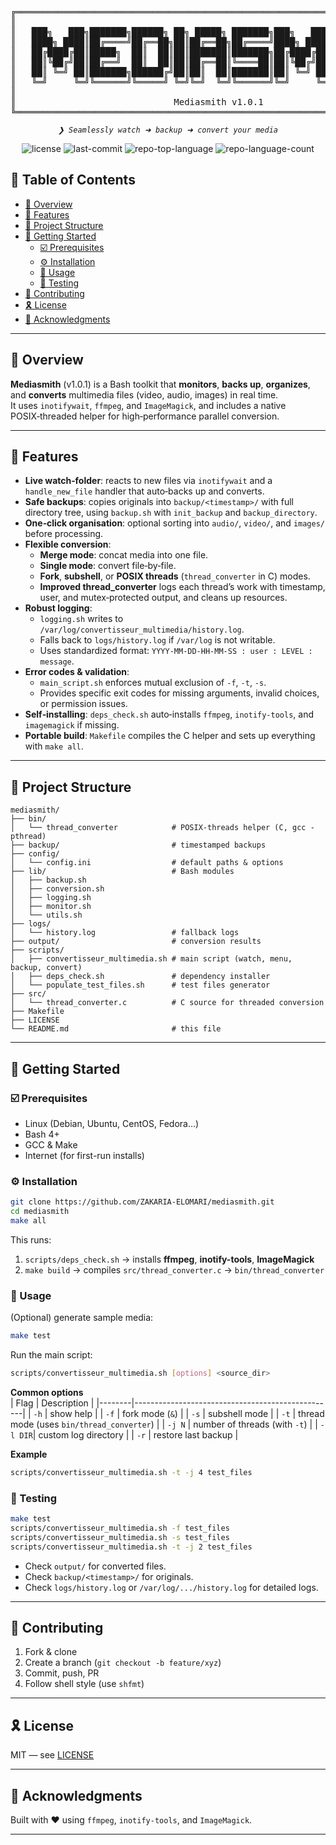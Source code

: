 <div align="center">
<pre>
╔═══════════════════════════════════════════════════════════════════════════════════╗
║                                                                                   ║
║   ███╗   ███╗███████╗██████╗ ██╗ █████╗ ███████╗███╗   ███╗██╗████████╗██╗  ██╗   ║
║   ████╗ ████║██╔════╝██╔══██╗██║██╔══██╗██╔════╝████╗ ████║██║╚══██╔══╝██║  ██║   ║
║   ██╔████╔██║█████╗  ██║  ██║██║███████║███████╗██╔████╔██║██║   ██║   ███████║   ║
║   ██║╚██╔╝██║██╔══╝  ██║  ██║██║██╔══██║╚════██║██║╚██╔╝██║██║   ██║   ██╔══██║   ║
║   ██║ ╚═╝ ██║███████╗██████╔╝██║██║  ██║███████║██║ ╚═╝ ██║██║   ██║   ██║  ██║   ║
║   ╚═╝     ╚═╝╚══════╝╚═════╝ ╚═╝╚═╝  ╚═╝╚══════╝╚═╝     ╚═╝╚═╝   ╚═╝   ╚═╝  ╚═╝   ║
║                                                                                   ║
║                              Mediasmith v1.0.1                                    ║
╚═══════════════════════════════════════════════════════════════════════════════════╝
</pre>
</div>
<p align="center">
	<em><code>❯ Seamlessly watch ➜ backup ➜ convert your media</code></em>
</p>
<p align="center">
	<img src="https://img.shields.io/github/license/ZAKARIA-ELOMARI/mediasmith?style=default&logo=opensourceinitiative&logoColor=white&color=0080ff" alt="license">
	<img src="https://img.shields.io/github/last-commit/ZAKARIA-ELOMARI/mediasmith?style=default&logo=git&logoColor=white&color=0080ff" alt="last-commit">
	<img src="https://img.shields.io/github/languages/top/ZAKARIA-ELOMARI/mediasmith?style=default&color=0080ff" alt="repo-top-language">
	<img src="https://img.shields.io/github/languages/count/ZAKARIA-ELOMARI/mediasmith?style=default&color=0080ff" alt="repo-language-count">
</p>

## 🔗 Table of Contents
- [📍 Overview](#-overview)
- [👾 Features](#-features)
- [📁 Project Structure](#-project-structure)
- [🚀 Getting Started](#-getting-started)
  - [☑️ Prerequisites](#-prerequisites)
  - [⚙️ Installation](#-installation)
  - [🤖 Usage](#-usage)
  - [🧪 Testing](#-testing)
- [🔰 Contributing](#-contributing)
- [🎗 License](#-license)
- [🙌 Acknowledgments](#-acknowledgments)

---

## 📍 Overview
**Mediasmith** (v1.0.1) is a Bash toolkit that **monitors**, **backs up**, **organizes**, and **converts** multimedia files (video, audio, images) in real time.  
It uses `inotifywait`, `ffmpeg`, and `ImageMagick`, and includes a native POSIX‑threaded helper for high‑performance parallel conversion.

---

## 👾 Features
- **Live watch‑folder**: reacts to new files via `inotifywait` and a `handle_new_file` handler that auto‑backs up and converts.
- **Safe backups**: copies originals into `backup/<timestamp>/` with full directory tree, using `backup.sh` with `init_backup` and `backup_directory`.
- **One‑click organisation**: optional sorting into `audio/`, `video/`, and `images/` before processing.
- **Flexible conversion**:
  - **Merge mode**: concat media into one file.
  - **Single mode**: convert file‑by‑file.
  - **Fork**, **subshell**, or **POSIX threads** (`thread_converter` in C) modes.
  - **Improved thread_converter** logs each thread’s work with timestamp, user, and mutex‑protected output, and cleans up resources.
- **Robust logging**:
  - `logging.sh` writes to `/var/log/convertisseur_multimedia/history.log`.
  - Falls back to `logs/history.log` if `/var/log` is not writable.
  - Uses standardized format: `YYYY-MM-DD-HH-MM-SS : user : LEVEL : message`.
- **Error codes & validation**:
  - `main_script.sh` enforces mutual exclusion of `-f`, `-t`, `-s`.
  - Provides specific exit codes for missing arguments, invalid choices, or permission issues.
- **Self‑installing**: `deps_check.sh` auto‑installs `ffmpeg`, `inotify-tools`, and `imagemagick` if missing.
- **Portable build**: `Makefile` compiles the C helper and sets up everything with `make all`.

---

## 📁 Project Structure
```text
mediasmith/
├── bin/
│   └── thread_converter            # POSIX‑threads helper (C, gcc -pthread)
├── backup/                         # timestamped backups
├── config/
│   └── config.ini                  # default paths & options
├── lib/                            # Bash modules
│   ├── backup.sh
│   ├── conversion.sh
│   ├── logging.sh
│   ├── monitor.sh
│   └── utils.sh
├── logs/
│   └── history.log                 # fallback logs
├── output/                         # conversion results
├── scripts/
│   ├── convertisseur_multimedia.sh # main script (watch, menu, backup, convert)
│   ├── deps_check.sh               # dependency installer
│   └── populate_test_files.sh      # test files generator
├── src/
│   └── thread_converter.c          # C source for threaded conversion
├── Makefile
├── LICENSE
└── README.md                       # this file
```

---

## 🚀 Getting Started

### ☑️ Prerequisites
- Linux (Debian, Ubuntu, CentOS, Fedora…)  
- Bash 4+  
- GCC & Make  
- Internet (for first-run installs)

### ⚙️ Installation
```bash
git clone https://github.com/ZAKARIA-ELOMARI/mediasmith.git
cd mediasmith
make all
```
This runs:
1. `scripts/deps_check.sh` → installs **ffmpeg**, **inotify-tools**, **ImageMagick**  
2. `make build` → compiles `src/thread_converter.c` → `bin/thread_converter`

### 🤖 Usage
(Optional) generate sample media:
```bash
make test
```

Run the main script:
```bash
scripts/convertisseur_multimedia.sh [options] <source_dir>
```

**Common options**  
| Flag   | Description                                      |
|--------|--------------------------------------------------|
| `-h`   | show help                                        |
| `-f`   | fork mode (`&`)                                  |
| `-s`   | subshell mode                                    |
| `-t`   | thread mode (uses `bin/thread_converter`)        |
| `-j N` | number of threads (with `-t`)                    |
| `-l DIR`| custom log directory                            |
| `-r`   | restore last backup                              |

**Example**  
```bash
scripts/convertisseur_multimedia.sh -t -j 4 test_files
```

### 🧪 Testing
```bash
make test
scripts/convertisseur_multimedia.sh -f test_files
scripts/convertisseur_multimedia.sh -s test_files
scripts/convertisseur_multimedia.sh -t -j 2 test_files
```
- Check `output/` for converted files.  
- Check `backup/<timestamp>/` for originals.  
- Check `logs/history.log` or `/var/log/.../history.log` for detailed logs.

---

## 🔰 Contributing
1. Fork & clone  
2. Create a branch (`git checkout -b feature/xyz`)  
3. Commit, push, PR  
4. Follow shell style (use `shfmt`)

---

## 🎗 License
MIT — see [LICENSE](LICENSE)

---

## 🙌 Acknowledgments
Built with ❤️ using `ffmpeg`, `inotify-tools`, and `ImageMagick`.

---
